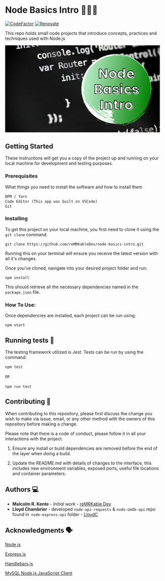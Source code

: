 # Node Basics Intro 🚀🚀🚀

[![CodeFactor](https://www.codefactor.io/repository/github/remrkabledev/node-basics-intro/badge/master)](https://www.codefactor.io/repository/github/remrkabledev/node-basics-intro/overview/master) [![Renovate](https://img.shields.io/badge/renovate-enabled-brightgreen.svg)](https://renovatebot.com)

This repo holds small node projects that introduce concepts, practices and techniques used with Node.js

![node-banner](node-banner.png)

## Getting Started

These instructions will get you a copy of the project up and running on your local machine for development and testing purposes.

### Prerequisites

What things you need to install the software and how to install them

```
NPM / Yarn
Code Editor (This app was built on VSCode)
Git
```

### Installing

To get this project on your local machine, you first need to clone it using the `git clone` command.

```
git clone https://github.com/reMRKableDev/node-basics-intro.git
```

Running this on your terminal will ensure you receive the latest version with all it's changes.

Once you've cloned, navigate into your desired project folder and run:

```
npm install
```

This should retrieve all the necessary dependencies named in the `package.json` file.

### How To Use:

Once dependencies are installed, each project can be run using:

```
npm start
```

## Running tests 🧪

The testing framework utilized is Jest. Tests can be run by using the command:

```
npm test

OR

npm run test
```

## Contributing 👋

When contributing to this repository, please first discuss the change you wish to make via issue, email, or any other method with the owners of this repository before making a change.

Please note that there is a code of conduct, please follow it in all your interactions with the project.

1. Ensure any install or build dependencies are removed before the end of the layer when doing a build.

2. Update the README.md with details of changes to the interface, this includes new environment variables, exposed ports, useful file locations and container parameters.

## Authors 💻

- **Malcolm R. Kente** - _Initial work_ - [reMRKable Dev](https://remrkabledev.com/)
- **Lloyd Chambrier** - developed ```node-api-requests``` & ```node-omdb-api``` repo found in``` node-express-api``` folder - [LloydC](https://github.com/LloydC)

## Acknowledgments 🗣️

[Node.js](https://nodejs.org/en/)

[Express.js](https://expressjs.com/)

[Handlebars.js](https://handlebarsjs.com/)

[MySQL Node.js JavaScript Client](https://github.com/mysqljs/mysql#readme)
